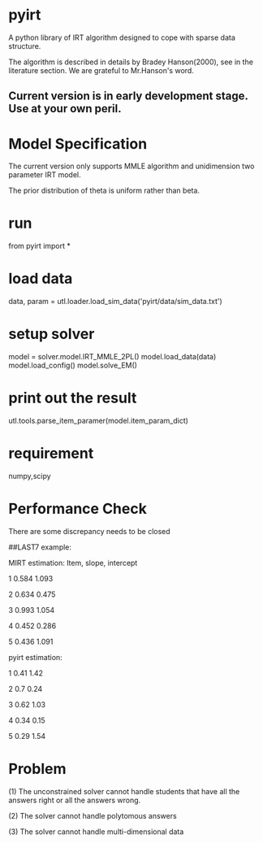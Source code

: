 pyirt
=====

A python library of IRT algorithm designed to cope with sparse data structure.

The algorithm is described in details by Bradey Hanson(2000), see in the
literature section. We are grateful to Mr.Hanson's word.

## Current version is in early development stage. Use at your own peril. ## 


Model Specification
===================

The current version only supports MMLE algorithm and unidimension two parameter
IRT model.

The prior distribution of theta is uniform rather than beta.


run
===
from pyirt import *
# load data
data, param = utl.loader.load_sim_data('pyirt/data/sim_data.txt')
# setup solver
model = solver.model.IRT_MMLE_2PL()
model.load_data(data)
model.load_config()
model.solve_EM()

# print out the result
utl.tools.parse_item_paramer(model.item_param_dict)



requirement
===========
numpy,scipy




Performance Check
=======
There are some discrepancy needs to be closed


##LAST7 example:

MIRT estimation: 
Item, slope, intercept

1 0.584 1.093 

2 0.634 0.475 

3 0.993 1.054 

4 0.452 0.286 

5 0.436 1.091 

pyirt estimation:

1 0.41 1.42

2 0.7 0.24

3 0.62 1.03

4 0.34 0.15

5 0.29 1.54



Problem
===========

(1) The unconstrained solver cannot handle students that have all the answers right
or all the answers wrong.

(2) The solver cannot handle polytomous answers

(3) The solver cannot handle multi-dimensional data
